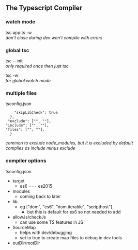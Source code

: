 ## The Typescript Compiler

### watch mode

tsc app.ts -w  
_don't close during dev_
_won't compile with errors_

### global tsc

tsc --init  
_only required once_
_then just tsc_

tsc -w  
_for global watch mode_

### multiple files

tsconfig.json

```...
    "skipLibCheck": true
  },
 "exclude": ["", ""],
"include": ["", ""],
"files": ["", ""],
  }
```

_common to exclude node_modules, but it is excluded by default_  
_complies as include minus exclude_

### compiler options

tsconfig.json

- target
  - es6 === es2015
- modules
  - coming back to later
- lib
  - eg ["dom", "es6", "dom.iterable", "scripthost"]
    - but this is default for es6 so not needed to add
- allowJs/checkJs
  - can use some TS features in JS
- SourceMap
  - helps with dev/debugging
  - set to true to create map files to debug in dev tools
- outDir/rootDir
